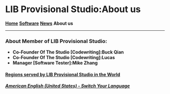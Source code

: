# LIB Provisional Studio:About us
**[Home](index)** **[Software](Software)** **[News](News)** **About us**

--------
### About Member of LIB Provisional Studio:
- **Co-Founder Of The Studio [Codewriting]:Buck Qian**
- **Co-Founder Of The Studio [Codewriting]:Lucas**
- **Manager [Software Tester]:Mike Zhang**

#### [Regions served by LIB Provisional Studio in the World](https://libps.github.io/LIBPS_in_the_World_EN.jpg)

##### [American English (United States) - Switch Your Language](https://libps.github.io/index)
